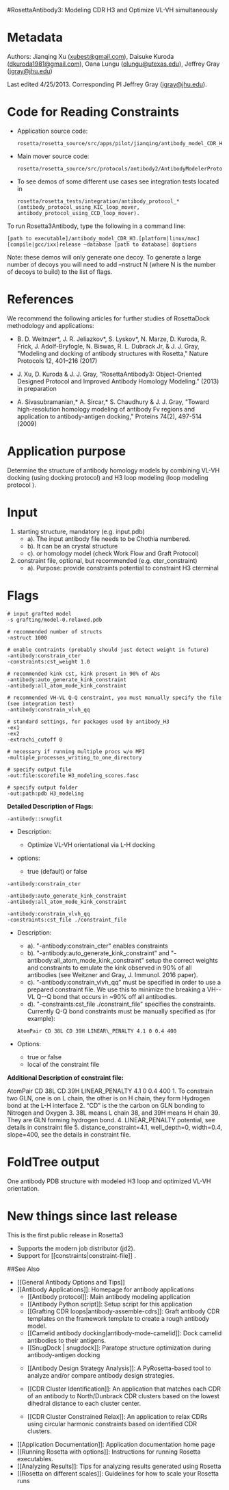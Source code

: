#RosettaAntibody3: Modeling CDR H3 and Optimize VL-VH simultaneously

Metadata
========

Authors: 
Jianqing Xu (xubest@gmail.com), Daisuke Kuroda (dkuroda1981@gmail.com), Oana Lungu (olungu@utexas.edu), Jeffrey Gray (jgray@jhu.edu)

Last edited 4/25/2013. Corresponding PI Jeffrey Gray (jgray@jhu.edu).

Code for Reading Constraints
============================

-   Application source code:

    ```
    rosetta/rosetta_source/src/apps/pilot/jianqing/antibody_model_CDR_H3.cc
    ```

-   Main mover source code:

    ```
    rosetta/rosetta_source/src/protocols/antibody2/AntibodyModelerProtocol.cc.cc
    ```

-   To see demos of some different use cases see integration tests located in

    ```
    rosetta/rosetta_tests/integration/antibody_protocol_* (antibody_protocol_using_KIC_loop_mover, antibody_protocol_using_CCD_loop_mover).
    ```

To run Rosetta3Antibody, type the following in a command line:

```
[path to executable]/antibody_model_CDR_H3.[platform|linux/mac][compile|gcc/ixx]release –database [path to database] @options
```

Note: these demos will only generate one decoy. To generate a large number of decoys you will need to add –nstruct N (where N is the number of decoys to build) to the list of flags.

References
==========

We recommend the following articles for further studies of RosettaDock methodology and applications:

- B. D. Weitnzer\*, J. R. Jeliazkov\*, S. Lyskov\*, N. Marze, D. Kuroda, R. Frick, J. Adolf-Bryfogle, N. Biswas, R. L. Dubrack Jr, & J. J. Gray, "Modeling and docking of antibody structures with Rosetta," Nature Protocols 12, 401–216 (2017)
 
-   J. Xu, D. Kuroda & J. J. Gray, “RosettaAntibody3: Object-Oriented Designed Protocol and Improved Antibody Homology Modeling.” (2013) in preparation
-   A. Sivasubramanian,\* A. Sircar,\* S. Chaudhury & J. J. Gray, "Toward high-resolution homology modeling of antibody Fv regions and application to antibody-antigen docking," Proteins 74(2), 497-514 (2009)

Application purpose
===========================================

Determine the structure of antibody homology models by combining VL-VH docking (using docking protocol) and H3 loop modeling (loop modeling protocol ).

Input
=====

1.  starting structure, mandatory (e.g. input.pdb)
     * a). The input antibody file needs to be Chothia numbered.
     * b). It can be an crystal structure
     * c). or homology model (check Work Flow and Graft Protocol)
2.  constraint file, optional, but recommended (e.g. cter\_constraint)
     * a). Purpose: provide constraints potential to constraint H3 cterminal

Flags
=====

```
# input grafted model
-s grafting/model-0.relaxed.pdb

# recommended number of structs
-nstruct 1000 

# enable contraints (probably should just detect weight in future)
-antibody:constrain_cter
-constraints:cst_weight 1.0

# recommended kink cst, kink present in 90% of Abs
-antibody:auto_generate_kink_constraint 
-antibody:all_atom_mode_kink_constraint

# recommended VH-VL Q-Q constraint, you must manually specify the file (see integration test)
-antibody:constrain_vlvh_qq

# standard settings, for packages used by antibody_H3
-ex1
-ex2
-extrachi_cutoff 0

# necessary if running multiple procs w/o MPI
-multiple_processes_writing_to_one_directory 

# specify output file
-out:file:scorefile H3_modeling_scores.fasc 

# specify output folder
-out:path:pdb H3_modeling 
```

**Detailed Description of Flags:**

```
-antibody::snugfit
```

-   Description:
     * Optimize VL-VH orientational via L-H docking

-   options:
     * true (default) or false

```
-antibody:constrain_cter

-antibody:auto_generate_kink_constraint 
-antibody:all_atom_mode_kink_constraint

-antibody:constrain_vlvh_qq
-constraints:cst_file ./constraint_file
```

-   Description:
     * a). "-antibody:constrain\_cter" enables constraints
     * b). "-antibody:auto\_generate\_kink\_constraint" and "-antibody:all\_atom\_mode\_kink\_constraint" setup the correct weights and constraints to emulate the kink observed in 90\% of all antibodies (see Weitzner and Gray, J. Immunol. 2016 paper).
     * c). “-antibody:constrain\_vlvh\_qq” must be specified in order to use a prepared constraint file. We use this to minimize the breaking a VH--VL Q--Q bond that occurs in \~90\% off all antibodies.
     * d). "-constraints:cst_file ./constraint_file" specifies the constraints. Currently Q-Q bond constraints must be manually specified as (for example):
     ```
     AtomPair CD 38L CD 39H LINEAR\_PENALTY 4.1 0 0.4 400
     ```

-   Options:
     * true or false
     * local of the constraint file

**Additional Description of constraint file:**

AtomPair CD 38L CD 39H LINEAR\_PENALTY 4.1 0 0.4 400 
     1. To constrain two GLN, one is on L chain, the other is on H chain, they form Hydrogen bond at the L-H interface 
     2. “CD” is the the carbon on GLN bonding to Nitrogen and Oxygen
     3. 38L means L chain 38, and 39H means H chain 39. They are GLN forming hydrogen bond.
     4. LINEAR\_PENALTY potential, see details in constraint file
     5. distance\_constraint=4.1, well\_depth=0, width=0.4, slope=400, see the details in constraint file.

FoldTree output
===============

One antibody PDB structure with modeled H3 loop and optimized VL-VH orientation.

New things since last release
=============================

This is the first public release in Rosetta3

-   Supports the modern job distributor (jd2).
-   Support for [[constraints|constraint-file]] .

##See Also

* [[General Antibody Options and Tips]]
* [[Antibody Applications]]: Homepage for antibody applications
    * [[Antibody protocol]]: Main antibody modeling application
    * [[Antibody Python script]]: Setup script for this application
    * [[Grafting CDR loops|antibody-assemble-cdrs]]: Graft antibody CDR templates on the framework template to create a rough antibody model.  
    - [[Camelid antibody docking|antibody-mode-camelid]]: Dock camelid antibodies to their antigens.
    - [[SnugDock | snugdock]]: Paratope structure optimization during antibody-antigen docking
    * [[Antibody Design Strategy Analysis]]: A PyRosetta-based tool to analyze and/or compare antibody design strategies.

    * [[CDR Cluster Identification]]: An application that matches each CDR of an antibody to North/Dunbrack CDR clusters based on the lowest dihedral distance to each cluster center.

     * [[CDR Cluster Constrained Relax]]: An application to relax CDRs using circular harmonic constraints based on identified CDR clusters.
* [[Application Documentation]]: Application documentation home page
* [[Running Rosetta with options]]: Instructions for running Rosetta executables.
* [[Analyzing Results]]: Tips for analyzing results generated using Rosetta
* [[Rosetta on different scales]]: Guidelines for how to scale your Rosetta runs